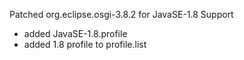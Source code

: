 Patched org.eclipse.osgi-3.8.2 for JavaSE-1.8 Support
- added JavaSE-1.8.profile
- added 1.8 profile to profile.list
